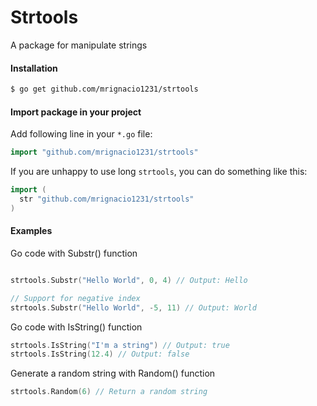 # Strtools

A package for manipulate strings 

#### Installation

```bash
$ go get github.com/mrignacio1231/strtools
```


#### Import package in your project
Add following line in your `*.go` file:
```go
import "github.com/mrignacio1231/strtools"
```
If you are unhappy to use long `strtools`, you can do something like this:
```go
import (
  str "github.com/mrignacio1231/strtools"
)
```

#### Examples
Go code with Substr() function
```go

strtools.Substr("Hello World", 0, 4) // Output: Hello

// Support for negative index
strtools.Substr("Hello World", -5, 11) // Output: World
```

Go code with IsString() function
```go
strtools.IsString("I'm a string") // Output: true
strtools.IsString(12.4) // Output: false
```

Generate a random string with Random() function
```go
strtools.Random(6) // Return a random string 
```